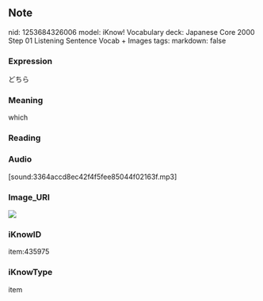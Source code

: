 ## Note
nid: 1253684326006
model: iKnow! Vocabulary
deck: Japanese Core 2000 Step 01 Listening Sentence Vocab + Images
tags: 
markdown: false

### Expression
どちら

### Meaning
which

### Reading


### Audio
[sound:3364accd8ec42f4f5fee85044f02163f.mp3]

### Image_URI
<!DOCTYPE html>
<title></title>
<img src="472db485248a1903a836563676c4d9f2.jpg">



### iKnowID
item:435975

### iKnowType
item
